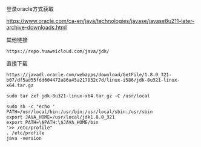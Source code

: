 登录oracle方式获取

https://www.oracle.com/ca-en/java/technologies/javase/javase8u211-later-archive-downloads.html

其他链接

```
https://repo.huaweicloud.com/java/jdk/
```



直接下载

```
https://javadl.oracle.com/webapps/download/GetFile/1.8.0_321-b07/df5ad55fdd604472a86a45a217032c7d/linux-i586/jdk-8u321-linux-x64.tar.gz
```



```
sudo tar zxf jdk-8u321-linux-x64.tar.gz -C /usr/local

sudo sh -c "echo '
PATH=/usr/local/bin:/usr/bin:/usr/local/sbin:/usr/sbin
export JAVA_HOME=/usr/local/jdk1.8.0_321
export PATH=\$PATH:\$JAVA_HOME/bin
'>> /etc/profile"
. /etc/profile
java -version
```



